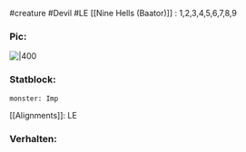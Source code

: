 #creature #Devil #LE
[[Nine Hells (Baator)]] :  1,2,3,4,5,6,7,8,9
### Pic:
![|400](https://www.dndbeyond.com/avatars/thumbnails/30782/21/1000/1000/638061948417487055.png)
### Statblock:
```statblock  
monster: Imp
```
[[Alignments]]: LE
### Verhalten: